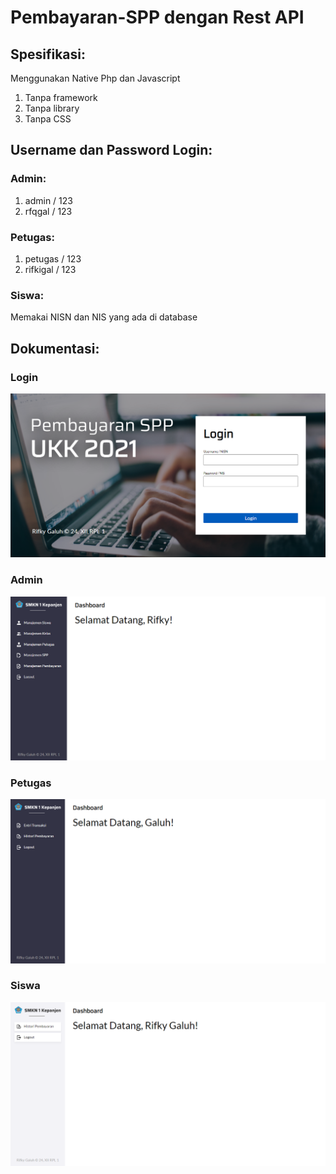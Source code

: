 # Pembayaran-SPP dengan Rest API 

## Spesifikasi:
Menggunakan Native Php dan Javascript
1. Tanpa framework
2. Tanpa library
3. Tanpa CSS

## Username dan Password Login:
### Admin:
1. admin / 123
2. rfqgal / 123

### Petugas:
1. petugas / 123
2. rifkigal / 123

### Siswa:
Memakai NISN dan NIS yang ada di database

## Dokumentasi:
### Login
![Login Display](https://raw.githubusercontent.com/rfqgal/Pembayaran-SPP/master/screenshots/login.png)

### Admin
![Admin Display](https://raw.githubusercontent.com/rfqgal/Pembayaran-SPP/master/screenshots/index-admin.png)

### Petugas
![Officer Display](https://raw.githubusercontent.com/rfqgal/Pembayaran-SPP/master/screenshots/index-petugas.png)

### Siswa
![Student Display](https://raw.githubusercontent.com/rfqgal/Pembayaran-SPP/master/screenshots/index-siswa.png)
